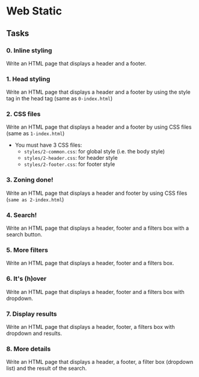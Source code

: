# Web Static

## Tasks

### 0. Inline styling
Write an HTML page that displays a header and a footer.

### 1. Head styling
Write an HTML page that displays a header and a footer by using the style tag in the head tag (same as `0-index.html`)

### 2. CSS files
Write an HTML page that displays a header and a footer by using CSS files (same as `1-index.html`)
- You must have 3 CSS files:
    - `styles/2-common.css`: for global style (i.e. the body style)
    - `styles/2-header.css`: for header style
    - `styles/2-footer.css`: for footer style

### 3. Zoning done!
Write an HTML page that displays a header and footer by using CSS files (`same as 2-index.html`)

### 4. Search!
Write an HTML page that displays a header, footer and a filters box with a search button.

### 5. More filters
Write an HTML page that displays a header, footer and a filters box.

### 6. It's (h)over
Write an HTML page that displays a header, footer and a filters box with dropdown.

### 7. Display results
Write an HTML page that displays a header, footer, a filters box with dropdown and results.

### 8. More details
Write an HTML page that displays a header, a footer, a filter box (dropdown list) and the result of the search.